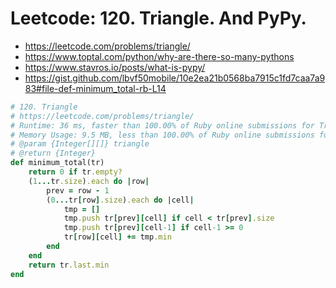 # Leetcode: 120. Triangle. And PyPy.

- https://leetcode.com/problems/triangle/
- https://www.toptal.com/python/why-are-there-so-many-pythons
- https://www.stavros.io/posts/what-is-pypy/
- https://gist.github.com/lbvf50mobile/10e2ea21b0568ba7915c1fd7caa7a983#file-def-minimum_total-rb-L14

```Ruby
# 120. Triangle
# https://leetcode.com/problems/triangle/
# Runtime: 36 ms, faster than 100.00% of Ruby online submissions for Triangle.
# Memory Usage: 9.5 MB, less than 100.00% of Ruby online submissions for Triangle
# @param {Integer[][]} triangle
# @return {Integer}
def minimum_total(tr)
    return 0 if tr.empty?
    (1...tr.size).each do |row|
        prev = row - 1
        (0...tr[row].size).each do |cell|
            tmp = []
            tmp.push tr[prev][cell] if cell < tr[prev].size
            tmp.push tr[prev][cell-1] if cell-1 >= 0
            tr[row][cell] += tmp.min
        end
    end
    return tr.last.min
end
```


